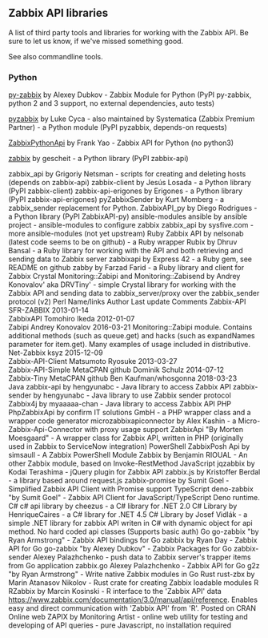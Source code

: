 ## Zabbix API libraries

A list of third party tools and libraries for working with the Zabbix API. Be sure to let us know, if we've missed something good.

See also commandline tools.

### Python

[py-zabbix](https://github.com/adubkov/py-zabbix) by Alexey Dubkov - Zabbix Module for Python (PyPI py-zabbix, python 2 and 3 support, no external dependencies, auto tests)

[pyzabbix](https://github.com/lukecyca/pyzabbix) by Luke Cyca - also maintained by Systematica (Zabbix Premium Partner) - a Python module (PyPI pyzabbix, depends-on requests)

[ZabbixPythonApi](https://github.com/baniuyao/ZabbixPythonApi) by Frank Yao - Zabbix API for Python (no python3)

[zabbix](https://github.com/gescheit/scripts/tree/master/zabbix) by gescheit - a Python library (PyPI zabbix-api)

zabbix_api by Grigoriy Netsman - scripts for creating and deleting hosts (depends on zabbix-api)
zabbix-client by Jesús Losada - a Python library (PyPI zabbix-client)
zabbix-api-erigones by Erigones - a Python library (PyPI zabbix-api-erigones)
pyZabbixSender by Kurt Momberg - a zabbix_sender replacement for Python.
ZabbixAPI_py by Diego Rodrigues - a Python library (PyPI ZabbixAPI-py)
ansible-modules
ansible by ansible project - ansible-modules to configure zabbix
zabbix_api by sysfive.com - more ansible-modules (not yet upstream)
Ruby
Zabbix API by nelsonab (latest code seems to be on github) - a Ruby wrapper
Rubix by Dhruv Bansal - a Ruby library for working with the API and both retrieving and sending data to Zabbix server
zabbixapi by Express 42 - a Ruby gem, see README on github
zabby by Farzad Farid - a Ruby library and client for Zabbix
Crystal
Monitoring::Zabipi and Monitoring::Zabisend by Andrey Konovalov' aka DRVTiny' - simple Crystal library for working with the Zabbix API and sending data to zabbix_server/proxy over the zabbix_sender protocol (v2)
Perl
Name/links	Author	Last update	Comments
Zabbix-API	SFR-ZABBIX	2013-01-14	
ZabbixAPI	Tomohiro Ikeda	2012-01-07	
Zabipi	Andrey Konovalov	2016-03-21	Monitoring::Zabipi module. Contains additional methods (such as queue.get) and hacks (such as expandNames parameter for item.get). Many examples of usage included in distributive.
Net-Zabbix	ksyz	2015-12-09	
Zabbix-API-Client	Matsumoto Ryosuke	2013-03-27	
Zabbix-API-Simple
MetaCPAN
github
Dominik Schulz	2014-07-12	
Zabbix-Tiny
MetaCPAN
github
Ben Kaufman/whosgonna	2018-03-23	
Java
zabbix-api by hengyunabc - Java library to access Zabbix API
zabbix-sender by hengyunabc - Java library to use Zabbix sender protocol
Zabbix4j by myaaaaa-chan - Java library to access Zabbix API
PHP
PhpZabbixApi by confirm IT solutions GmbH - a PHP wrapper class and a wrapper code generator
microzabbixapiconnector by Alex Kashin - a Micro-Zabbix-Api-Connector with proxy usage support
ZabbixApi "By Morten Moesgaard" - A wrapper class for Zabbix API, written in PHP (originally used in Zabbix to ServiceNow integration)
PowerShell
ZabbixPosh Api by simsaull - A Zabbix PowerShell Module
Zabbix by Benjamin RIOUAL - An other Zabbix module, based on Invoke-RestMethod
JavaScript
jqzabbix by Kodai Terashima - jQuery plugin for Zabbix API
zabbix.js by Kristoffer Berdal - a library based around request.js
zabbix-promise by Sumit Goel - Simplified Zabbix API Client with Promise support
TypeScript
deno-zabbix "by Sumit Goel" - Zabbix API Client for JavaScript/TypeScript Deno runtime.
C#
c# api library by cheezus - a C# library for .NET 2.0
C# Library by HenriqueCaires - a C# library for .NET 4.5
C# Library by Josef Vidlák - a simple .NET library for zabbix API writen in C# with dynamic object for api method. No hard coded api classes (Supports basic auth)
Go
go-zabbix "by Ryan Armstrong" - Zabbix API bindings for Go
zabbix by Ryan Day - Zabbix API for Go
go-zabbix "by Alexey Dubkov" - Zabbix Packages for Go
zabbix-sender Alexey Palazhchenko - push data to Zabbix server's trapper items from Go application
zabbix.go Alexey Palazhchenko - Zabbix API for Go
g2z "by Ryan Armstrong" - Write native Zabbix modules in Go
Rust
rust-zbx by Marin Atanasov Nikolov - Rust crate for creating Zabbix loadable modules
R
RZabbix by Marcin Kosinski - R interface to the 'Zabbix API' data <https://www.zabbix.com/documentation/3.0/manual/api/reference>. Enables easy and direct communication with 'Zabbix API' from 'R'. Posted on CRAN
Online web
ZAPIX by Monitoring Artist - online web utility for testing and developing of API queries - pure Javascript, no installation required

